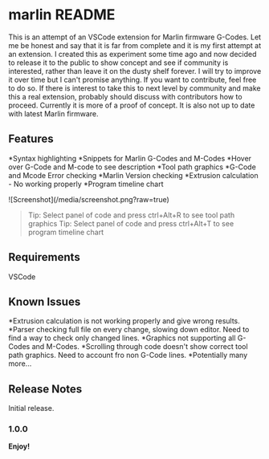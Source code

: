 # marlin README

This is an attempt of an VSCode extension for Marlin firmware G-Codes.
Let me be honest and say that it is far from complete and it is my first attempt at an extension. I created this as experiment some time ago and now decided to release it to the public to show concept and see if community is interested, rather than leave it on the dusty shelf forever. I will try to improve it over time but I can't promise anything. If you want to contribute, feel free to do so. If there is interest to take this to next level by community and make this a real extension, probably should discuss with contributors how to proceed. Currently it is more of a proof of concept. It is also not up to date with latest Marlin firmware. 

## Features
*Syntax highlighting
*Snippets for Marlin G-Codes and M-Codes
*Hover over G-Code and M-code to see description
*Tool path graphics 
*G-Code and Mcode Error checking
*Marlin Version checking
*Extrusion calculation - No working properly
*Program timeline chart 


\!\[Screenshot\]\(/media/screenshot.png?raw=true\)

> Tip: Select panel of code and press ctrl+Alt+R to see tool path graphics
> Tip: Select panel of code and press ctrl+Alt+T to see program timeline chart

## Requirements

VSCode

## Known Issues

*Extrusion calculation is not working properly and give wrong results.
*Parser checking full file on every change, slowing down editor. Need to find a way to check only changed lines.
*Graphics not supporting all G-Codes and M-Codes.
*Scrolling through code doesn't show correct tool path graphics. Need to account fro non G-Code lines.
*Potentially many more...

## Release Notes

Initial release.

### 1.0.0


**Enjoy!**
